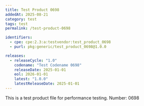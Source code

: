 ```yaml
---
title: Test Product 0698
addedAt: 2025-08-21
category: test
tags: test
permalink: /test-product-0698

identifiers:
  - cpe: cpe:2.3:a:testvendor:test_product_0698
  - purl: pkg:generic/test_product_0698@1.0.0

releases:
  - releaseCycle: "1.0"
    codename: "Test Codename 0698"
    releaseDate: 2025-01-01
    eol: 2026-01-01
    latest: "1.0.0"
    latestReleaseDate: 2025-01-01
---
```


This is a test product file for performance testing. Number: 0698
